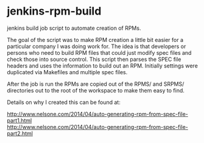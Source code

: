 jenkins-rpm-build
=================

jenkins build job script to automate creation of RPMs.


The goal of the script was to make RPM creation a little bit easier for a particular company I was doing work for.  The idea is that developers 
or persons who need to build RPM files that could just modify spec files and check those into source control.  This script then parses the SPEC file
headers and uses the information to build out an RPM.  Initially settings were duplicated via Makefiles and multiple spec files.

After the job is run the RPMs are copied out of the RPMS/ and SRPMS/ directories out to the root of the workspace to make them easy to find.


Details on why I created this can be found at:

http://www.nelsone.com/2014/04/auto-generating-rpm-from-spec-file-part1.html<br/>
http://www.nelsone.com/2014/04/auto-generating-rpm-from-spec-file-part2.html
